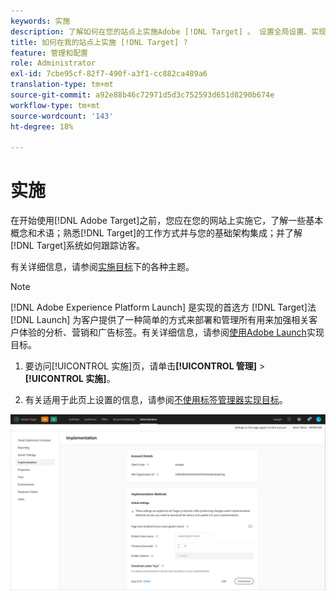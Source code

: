 ```yaml
---
keywords: 实施
description: 了解如何在您的站点上实施Adobe [!DNL Target] 。 设置全局设置、实现方法（AEP Web SDK或at.js）等。
title: 如何在我的站点上实施 [!DNL Target] ?
feature: 管理和配置
role: Administrator
exl-id: 7cbe95cf-82f7-490f-a3f1-cc882ca489a6
translation-type: tm+mt
source-git-commit: a92e88b46c72971d5d3c752593d651d8290b674e
workflow-type: tm+mt
source-wordcount: '143'
ht-degree: 18%

---
```


# 实施

在开始使用[!DNL Adobe Target]之前，您应在您的网站上实施它，了解一些基本概念和术语；熟悉[!DNL Target]的工作方式并与您的基础架构集成；并了解[!DNL Target]系统如何跟踪访客。

有关详细信息，请参阅[实施目标](/help/c-implementing-target/implementing-target.md)下的各种主题。

>[!NOTE]
>
>[!DNL Adobe Experience Platform Launch] 是实现的首选方 [!DNL Target]法[!DNL Launch] 为客户提供了一种简单的方式来部署和管理所有用来加强相关客户体验的分析、营销和广告标签。有关详细信息，请参阅[使用Adobe Launch](/help/c-implementing-target/c-implementing-target-for-client-side-web/how-to-deployatjs/cmp-implementing-target-using-adobe-launch.md)实现目标。

1. 要访问[!UICONTROL 实施]页，请单击&#x200B;**[!UICONTROL 管理]** > **[!UICONTROL 实施]**。

1. 有关适用于此页上设置的信息，请参阅[不使用标签管理器实现目标](/help/c-implementing-target/c-implementing-target-for-client-side-web/how-to-deployatjs/implementing-target-without-a-tag-manager.md)。

![实施页](/help/administrating-target/assets/implementation.png)
